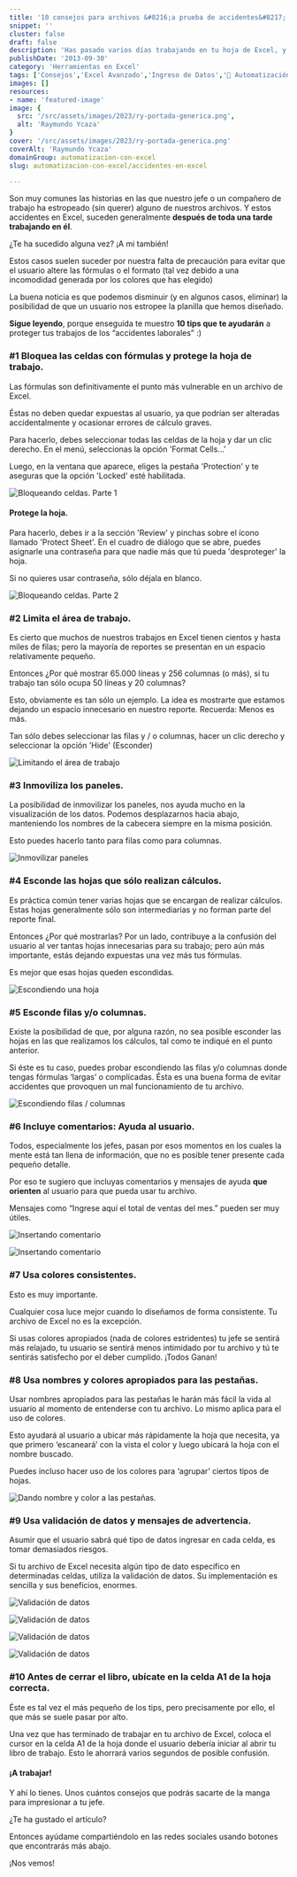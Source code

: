 ```yaml
---
title: '10 consejos para archivos &#8216;a prueba de accidentes&#8217;'
snippet: ''
cluster: false
draft: false 
description: 'Has pasado varios días trabajando en tu hoja de Excel, y tus usuarios se lo han tirado en un dos por tres. ¿Cómo evitar accidentes en Excel?'
publishDate: '2013-09-30'
category: 'Herramientas en Excel'
tags: ['Consejos','Excel Avanzado','Ingreso de Datos','🤖 Automatización con Excel']
images: []
resources: 
- name: 'featured-image'
image: {
  src: '/src/assets/images/2023/ry-portada-generica.png',
  alt: 'Raymundo Ycaza'
}
cover: '/src/assets/images/2023/ry-portada-generica.png'
coverAlt: 'Raymundo Ycaza'
domainGroup: automatizacion-con-excel
slug: automatizacion-con-excel/accidentes-en-excel

---
```


Son muy comunes las historias en las que nuestro jefe o un compañero de trabajo ha estropeado (sin querer) alguno de nuestros archivos. Y estos accidentes en Excel, suceden generalmente **después de toda una tarde trabajando en él**.

¿Te ha sucedido alguna vez? ¡A mi también!

Estos casos suelen suceder por nuestra falta de precaución para evitar que el usuario altere las fórmulas o el formato (tal vez debido a una incomodidad generada por los colores que has elegido)

La buena noticia es que podemos disminuir (y en algunos casos, eliminar) la posibilidad de que un usuario nos estropee la planilla que hemos diseñado.

**Sigue leyendo**, porque enseguida te muestro **10 tips que te ayudarán** a proteger tus trabajos de los “accidentes laborales” :)

### #1 Bloquea las celdas con fórmulas y protege la hoja de trabajo.

Las fórmulas son definitivamente el punto más vulnerable en un archivo de Excel.

Éstas no deben quedar expuestas al usuario, ya que podrían ser alteradas accidentalmente y ocasionar errores de cálculo graves.

Para hacerlo, debes seleccionar todas las celdas de la hoja y dar un clic derecho. En el menú, seleccionas la opción 'Format Cells...'

Luego, en la ventana que aparece, eliges la pestaña 'Protection' y te aseguras que la opción 'Locked' esté habilitada.

![Bloqueando celdas. Parte 1](/src/assets/images/2023/bloquear-celdas-011.png "Bloqueando celdas. Parte 1")

#### Protege la hoja.

Para hacerlo, debes ir a la sección 'Review' y pinchas sobre el ícono llamado 'Protect Sheet'. En el cuadro de diálogo que se abre, puedes asignarle una contraseña para que nadie más que tú pueda 'desproteger' la hoja.

Si no quieres usar contraseña, sólo déjala en blanco.

![Bloqueando celdas. Parte 2](/src/assets/images/2023/bloquear-celdas-021.png "Bloqueando celdas. Parte 2")

### #2 Limita el área de trabajo.

Es cierto que muchos de nuestros trabajos en Excel tienen cientos y hasta miles de filas; pero la mayoría de reportes se presentan en un espacio relativamente pequeño.

Entonces ¿Por qué mostrar 65.000 líneas y 256 columnas (o más), si tu trabajo tan sólo ocupa 50 líneas y 20 columnas?

Esto, obviamente es tan sólo un ejemplo. La idea es mostrarte que estamos dejando un espacio innecesario en nuestro reporte. Recuerda: Menos es más.

Tan sólo debes seleccionar las filas y / o columnas, hacer un clic derecho y seleccionar la opción 'Hide' (Esconder)

![Limitando el área de trabajo](/src/assets/images/2023/limitando-area-trabajo-011.png "Limitando el área de trabajo")

### #3 Inmoviliza los paneles.

La posibilidad de inmovilizar los paneles, nos ayuda mucho en la visualización de los datos. Podemos desplazarnos hacia abajo, manteniendo los nombres de la cabecera siempre en la misma posición.

Esto puedes hacerlo tanto para filas como para columnas.

![Inmovilizar paneles](/src/assets/images/2023/inmovilizar-paneles-011.png "Inmovilizar paneles")

### #4 Esconde las hojas que sólo realizan cálculos.

Es práctica común tener varias hojas que se encargan de realizar cálculos. Estas hojas generalmente sólo son intermediarias y no forman parte del reporte final.

Entonces ¿Por qué mostrarlas? Por un lado, contribuye a la confusión del usuario al ver tantas hojas innecesarias para su trabajo; pero aún más importante, estás dejando expuestas una vez más tus fórmulas.

Es mejor que esas hojas queden escondidas.

![Escondiendo una hoja](/src/assets/images/2023/esconder-hoja-011.png "Escondiendo una hoja")

### #5 Esconde filas y/o columnas.

Existe la posibilidad de que, por alguna razón, no sea posible esconder las hojas en las que realizamos los cálculos, tal como te indiqué en el punto anterior.

Si éste es tu caso, puedes probar escondiendo las filas y/o columnas donde tengas fórmulas ‘largas’ o complicadas. Ésta es una buena forma de evitar accidentes que provoquen un mal funcionamiento de tu archivo.

![Escondiendo filas / columnas](/src/assets/images/2023/esconder-filas-columnas-011.png "Escondiendo filas / columnas")

### #6 Incluye comentarios: Ayuda al usuario.

Todos, especialmente los jefes, pasan por esos momentos en los cuales la mente está tan llena de información, que no es posible tener presente cada pequeño detalle.

Por eso te sugiero que incluyas comentarios y mensajes de ayuda **que orienten** al usuario para que pueda usar tu archivo.

Mensajes como “Ingrese aquí el total de ventas del mes.” pueden ser muy útiles.

![Insertando comentario](/src/assets/images/2023/ingresar-comentarios-011.png "Insertando comentario")

![Insertando comentario](/src/assets/images/2023/ingresar-comentarios-021.png "Insertando comentario")

### #7 Usa colores consistentes.

Esto es muy importante.

Cualquier cosa luce mejor cuando lo diseñamos de forma consistente. Tu archivo de Excel no es la excepción.

Si usas colores apropiados (nada de colores estridentes) tu jefe se sentirá más relajado, tu usuario se sentirá menos intimidado por tu archivo y tú te sentirás satisfecho por el deber cumplido. ¡Todos Ganan!

### #8 Usa nombres y colores apropiados para las pestañas.

Usar nombres apropiados para las pestañas le harán más fácil la vida al usuario al momento de entenderse con tu archivo. Lo mismo aplica para el uso de colores.

Esto ayudará al usuario a ubicar más rápidamente la hoja que necesita, ya que primero ‘escaneará’ con la vista el color y luego ubicará la hoja con el nombre buscado.

Puedes incluso hacer uso de los colores para ‘agrupar’ ciertos tipos de hojas.

![](/src/assets/images/2023/color-pestanas-011.png "Dando nombre y color a las pestañas.")

### #9 Usa validación de datos y mensajes de advertencia.

Asumir que el usuario sabrá qué tipo de datos ingresar en cada celda, es tomar demasiados riesgos.

Si tu archivo de Excel necesita algún tipo de dato específico en determinadas celdas, utiliza la validación de datos. Su implementación es sencilla y sus beneficios, enormes.

![Validación de datos](/src/assets/images/2023/validacion-de-datos-011.png "Validación de datos")

![Validación de datos](/src/assets/images/2023/validacion-de-datos-021.png "Validación de datos")

![Validación de datos](/src/assets/images/2023/validacion-de-datos-031.png "Validación de datos")

![Validación de datos](/src/assets/images/2023/validacion-de-datos-041.png "Validación de datos")

### #10 Antes de cerrar el libro, ubícate en la celda A1 de la hoja correcta.

Éste es tal vez el más pequeño de los tips, pero precisamente por ello, el que más se suele pasar por alto.

Una vez que has terminado de trabajar en tu archivo de Excel, coloca el cursor en la celda A1 de la hoja donde el usuario debería iniciar al abrir tu libro de trabajo. Esto le ahorrará varios segundos de posible confusión.

#### ¡A trabajar!

Y ahí lo tienes. Unos cuántos consejos que podrás sacarte de la manga para impresionar a tu jefe.

¿Te ha gustado el artículo?

Entonces ayúdame compartiéndolo en las redes sociales usando botones que encontrarás más abajo.

¡Nos vemos!
